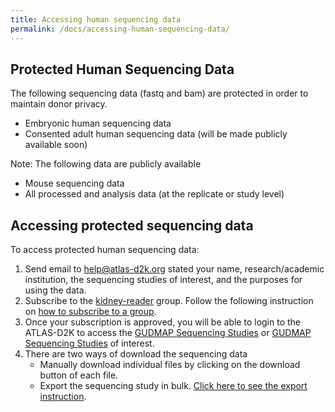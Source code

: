 ```yaml
---
title: Accessing human sequencing data
permalink: /docs/accessing-human-sequencing-data/
---
```


## Protected Human Sequencing Data ##
The following sequencing data (fastq and bam) are protected in order to maintain donor privacy.
- Embryonic human sequencing data
- Consented adult human sequencing data (will be made publicly available soon)

Note: The following data are publicly available
  - Mouse sequencing data
  - All processed and analysis data (at the replicate or study level)

## Accessing protected sequencing data ##
To access protected human sequencing data:
1. Send email to [help@atlas-d2k.org](mailto:help@atlas-d2k.org) stated your name, research/academic institution, the sequencing studies of interest, and the purposes for using the data. 
2. Subscribe to the [kidney-reader](https://app.globus.org/groups/25ade6a8-6ab6-11e9-9461-0ef301d936cc/about) group. Follow the following instruction on [how to subscribe to a group](/docs/accessing-gudmap-and-rbk-resources).  
3. Once your subscription is approved, you will be able to login to the ATLAS-D2K to access the [GUDMAP Sequencing Studies](https://www.atlas-d2k.org/chaise/recordset/#2/RNASeq:Study/Consortium=GUDMAP) or [GUDMAP Sequencing Studies](https://www.atlas-d2k.org/chaise/recordset/#2/RNASeq:Study/Consortium=RBK)  of interest.
4. There are two ways of download the sequencing data
    * Manually download individual files by clicking on the download button of each file.
    * Export the sequencing study in bulk. [Click here to see the export instruction](/docs/export-data).
